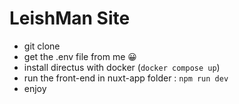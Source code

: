 # LeishMan Site
- git clone
- get the .env file from me 😀
- install directus with docker (`docker compose up`)
- run the front-end in nuxt-app folder : `npm run dev`
- enjoy
